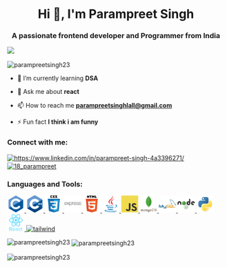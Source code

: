 <h1 align="center">Hi 👋, I'm Parampreet Singh</h1>
<h3 align="center">A passionate frontend developer and Programmer from India</h3>
<img align="right alt="coding" width="400px" src="[https://www.bing.com/images/search?view=detailV2&ccid=S5e4V1tj&id=621190AA62F8008630CED2A21D413AD6C9034089&thid=OIP.S5e4V1tjz7E-7II2Lgsd3gHaFj&mediaurl=https%3a%2f%2fverisoft.ai%2fwp-content%2fuploads%2f2022%2f05%2fprogrammer-animation.gif&exph=600&expw=800&q=sardar+boy+coding+gif&simid=608013352431811061&FORM=IRPRST&ck=C18E1D070A5CFEFD4285BB09E579C741&selectedIndex=52&itb=0](https://www.bing.com/th/id/OGC.65256658671cd7078435bd1285ac16c7?pid=1.7&rurl=https%3a%2f%2fuser-images.githubusercontent.com%2f69011963%2f137184767-79a13ec7-1bb3-4341-a6da-3a149c9c159a.gif&ehk=Nu1FIfd5q7QcNVSJraaTA4e%2bozQpENkerWBfqirmzas%3d)](https://www.bing.com/th/id/OGC.c0d1b11e54c2b07f7353dd160e8ba80d?pid=1.7&rurl=https%3a%2f%2fcdn.dribbble.com%2fusers%2f1059583%2fscreenshots%2f4171367%2fcoding-freak.gif&ehk=lm8USaegpIM08X3NbwFPQMr7SjSKU%2f%2faFj7rYY0odvA%3d)"/>
<p align="left"> <img src="https://komarev.com/ghpvc/?username=parampreetsingh23&label=Profile%20views&color=0e75b6&style=flat" alt="parampreetsingh23" /> </p>

- 🌱 I’m currently learning **DSA**

- 💬 Ask me about **react**

- 📫 How to reach me **parampreetsinghlall@gmail.com**

- ⚡ Fun fact **I think i am funny**

<h3 align="left">Connect with me:</h3>
<p align="left">
<a href="https://linkedin.com/in/https://www.linkedin.com/in/parampreet-singh-4a3396271/" target="blank"><img align="center" src="https://raw.githubusercontent.com/rahuldkjain/github-profile-readme-generator/master/src/images/icons/Social/linked-in-alt.svg" alt="https://www.linkedin.com/in/parampreet-singh-4a3396271/" height="30" width="40" /></a>
<a href="https://instagram.com/18_parampreet" target="blank"><img align="center" src="https://raw.githubusercontent.com/rahuldkjain/github-profile-readme-generator/master/src/images/icons/Social/instagram.svg" alt="18_parampreet" height="30" width="40" /></a>
</p>

<h3 align="left">Languages and Tools:</h3>
<p align="left"> <a href="https://www.cprogramming.com/" target="_blank" rel="noreferrer"> <img src="https://raw.githubusercontent.com/devicons/devicon/master/icons/c/c-original.svg" alt="c" width="40" height="40"/> </a> <a href="https://www.w3schools.com/cpp/" target="_blank" rel="noreferrer"> <img src="https://raw.githubusercontent.com/devicons/devicon/master/icons/cplusplus/cplusplus-original.svg" alt="cplusplus" width="40" height="40"/> </a> <a href="https://www.w3schools.com/css/" target="_blank" rel="noreferrer"> <img src="https://raw.githubusercontent.com/devicons/devicon/master/icons/css3/css3-original-wordmark.svg" alt="css3" width="40" height="40"/> </a> <a href="https://expressjs.com" target="_blank" rel="noreferrer"> <img src="https://raw.githubusercontent.com/devicons/devicon/master/icons/express/express-original-wordmark.svg" alt="express" width="40" height="40"/> </a> <a href="https://www.w3.org/html/" target="_blank" rel="noreferrer"> <img src="https://raw.githubusercontent.com/devicons/devicon/master/icons/html5/html5-original-wordmark.svg" alt="html5" width="40" height="40"/> </a> <a href="https://www.java.com" target="_blank" rel="noreferrer"> <img src="https://raw.githubusercontent.com/devicons/devicon/master/icons/java/java-original.svg" alt="java" width="40" height="40"/> </a> <a href="https://developer.mozilla.org/en-US/docs/Web/JavaScript" target="_blank" rel="noreferrer"> <img src="https://raw.githubusercontent.com/devicons/devicon/master/icons/javascript/javascript-original.svg" alt="javascript" width="40" height="40"/> </a> <a href="https://www.mongodb.com/" target="_blank" rel="noreferrer"> <img src="https://raw.githubusercontent.com/devicons/devicon/master/icons/mongodb/mongodb-original-wordmark.svg" alt="mongodb" width="40" height="40"/> </a> <a href="https://www.mysql.com/" target="_blank" rel="noreferrer"> <img src="https://raw.githubusercontent.com/devicons/devicon/master/icons/mysql/mysql-original-wordmark.svg" alt="mysql" width="40" height="40"/> </a> <a href="https://nodejs.org" target="_blank" rel="noreferrer"> <img src="https://raw.githubusercontent.com/devicons/devicon/master/icons/nodejs/nodejs-original-wordmark.svg" alt="nodejs" width="40" height="40"/> </a> <a href="https://www.python.org" target="_blank" rel="noreferrer"> <img src="https://raw.githubusercontent.com/devicons/devicon/master/icons/python/python-original.svg" alt="python" width="40" height="40"/> </a> <a href="https://reactjs.org/" target="_blank" rel="noreferrer"> <img src="https://raw.githubusercontent.com/devicons/devicon/master/icons/react/react-original-wordmark.svg" alt="react" width="40" height="40"/> </a> <a href="https://tailwindcss.com/" target="_blank" rel="noreferrer"> <img src="https://www.vectorlogo.zone/logos/tailwindcss/tailwindcss-icon.svg" alt="tailwind" width="40" height="40"/> </a> </p>

<p><img align="left" src="https://github-readme-stats.vercel.app/api/top-langs?username=parampreetsingh23&show_icons=true&locale=en&layout=compact" alt="parampreetsingh23" /></p>

<p>&nbsp;<img align="center" src="https://github-readme-stats.vercel.app/api?username=parampreetsingh23&show_icons=true&locale=en" alt="parampreetsingh23" /></p>

<p><img align="center" src="https://github-readme-streak-stats.herokuapp.com/?user=parampreetsingh23&" alt="parampreetsingh23" /></p>

